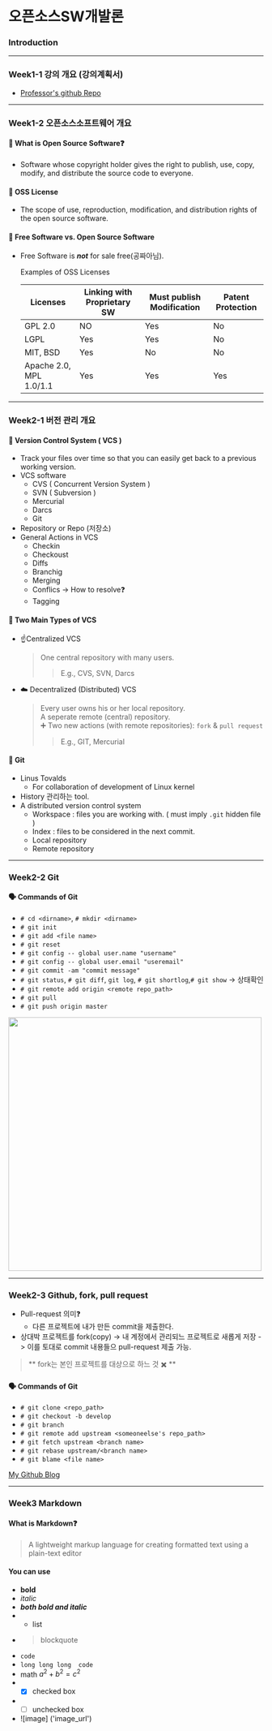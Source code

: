 # **오픈소스SW개발론**

### Introduction

-------------
### Week1-1 강의 개요 (강의계획서)
* [Professor's github Repo](https://github.com/kwanghoon)


-------------
### Week1-2 오픈소스소프트웨어 개요

#### 🤷 What is Open Source Software❓
- Software whose copyright holder gives the right to publish, use, copy, modify, and distribute the source code to everyone.

#### 📑 OSS License
- The scope of use, reproduction, modification, and distribution rights of the open source software.

#### 🥊 Free Software vs. Open Source Software
- Free Software is **_not_** for sale free(공짜아님).  

  Examples of OSS Licenses

  | Licenses | Linking with Proprietary SW | Must publish Modification | Patent Protection |
  | --- | --- | --- | --- |
  | GPL 2.0 | NO | Yes | No |
  | LGPL | Yes | Yes | No |
  | MIT, BSD | Yes | No | No |
  | Apache 2.0, MPL 1.0/1.1 | Yes | Yes | Yes |


-------------
### Week2-1 버전 관리 개요
#### 🌳 Version Control System ( VCS )
- Track your files over time so that you can easily get back to a previous working version.
- VCS software
  - CVS ( Concurrent Version System )
  - SVN ( Subversion )
  - Mercurial
  - Darcs
  - Git
- Repository or Repo (저장소)
- General Actions in VCS
  - Checkin
  - Checkoust
  - Diffs
  - Branchig
  - Merging
  - Conflics -> How to resolve❓
  - Tagging  

#### 🧰 Two Main Types of VCS
- ☝️Centralized VCS
  > One central repository with many users.  
  >>   E.g., CVS, SVN, Darcs

- ☁️ Decentralized (Distributed) VCS
  > Every user owns his or her local repository.  
  > A seperate remote (central) repository.  
  > ➕ Two new actions (with remote repositories): `fork` & `pull request`  
  >>   E.g., GIT, Mercurial

#### 🌴 Git
- Linus Tovalds
  - For collaboration of development of Linux kernel
- History 관리하는 tool.
- A distributed version control system
  - Workspace : files you are working with. ( must imply `.git` hidden file )
  - Index : files to be considered in the next commit.
  - Local repository
  - Remote repository 

-------------
### Week2-2 Git
#### 🗣️ Commands of Git
- `# cd <dirname>`, `# mkdir <dirname>`
- `# git init`
- `# git add <file name>`
- `# git reset`
- `# git config -- global user.name "username"`
- `# git config -- global user.email "useremail"`
- `# git commit -am "commit message"`
- `# git status`, `# git diff`, `git log`, `# git shortlog`,`# git show` -> 상태확인
- `# git remote add origin <remote repo_path>`
- `# git pull`
- `# git push origin master`

<img src='https://business-science.github.io/shiny-production-with-aws-book/img/09_git_cli/git_commands.png' width=500>

-------------
### Week2-3 Github, fork, pull request
* Pull-request 의미❓
  * 다른 프로젝트에 내가 만든 commit을 제출한다.
* 상대박 프로젝트를 fork(copy) -> 내 계정에서 관리되느 프로젝트로 새롭게 저장 -> 이를 토대로 commit 내용들으 pull-request 제출 가능.
> ** fork는 본인 프로젝트를 대상으로 하느 것 ✖️ **

#### 🗣️ Commands of Git
- `# git clone <repo_path>`
- `# git checkout -b develop`
- `# git branch`
- `# git remote add upstream <someoneelse's repo_path>`
- `# git fetch upstream <branch name>`
- `# git rebase upstream/<branch name>`
- `# git blame <file name>`


[My Github Blog](https://github.com/Yeonsoo-Sim)

-------------
### Week3     Markdown    
#### What is Markdown❓
> A lightweight markup language for creating formatted text using a plain-text editor

#### You can use
* **bold**
* *italic*
* **_both bold and italic_**
* * list
* > blockquote
* `code`
* ```long long long  code ```
* math $a^2 + b^2 = c^2$  
* - [X] checked box
* - [ ] unchecked box
* ![image] ('image_url')
